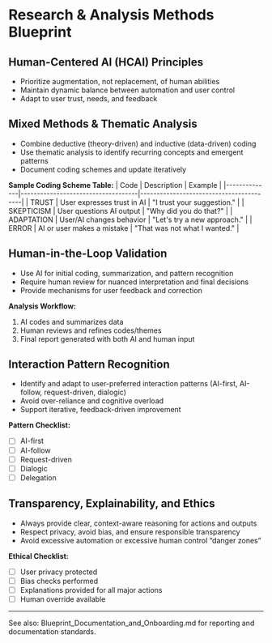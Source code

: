 # Research & Analysis Methods Blueprint

## Human-Centered AI (HCAI) Principles

- Prioritize augmentation, not replacement, of human abilities
- Maintain dynamic balance between automation and user control
- Adapt to user trust, needs, and feedback

## Mixed Methods & Thematic Analysis

- Combine deductive (theory-driven) and inductive (data-driven) coding
- Use thematic analysis to identify recurring concepts and emergent patterns
- Document coding schemes and update iteratively

**Sample Coding Scheme Table:**
| Code         | Description                        | Example                                 |
|--------------|------------------------------------|-----------------------------------------|
| TRUST        | User expresses trust in AI         | "I trust your suggestion."              |
| SKEPTICISM   | User questions AI output           | "Why did you do that?"                  |
| ADAPTATION   | User/AI changes behavior           | "Let's try a new approach."             |
| ERROR        | AI or user makes a mistake         | "That was not what I wanted."           |

## Human-in-the-Loop Validation

- Use AI for initial coding, summarization, and pattern recognition
- Require human review for nuanced interpretation and final decisions
- Provide mechanisms for user feedback and correction

**Analysis Workflow:**
1. AI codes and summarizes data
2. Human reviews and refines codes/themes
3. Final report generated with both AI and human input

## Interaction Pattern Recognition

- Identify and adapt to user-preferred interaction patterns (AI-first, AI-follow, request-driven, dialogic)
- Avoid over-reliance and cognitive overload
- Support iterative, feedback-driven improvement

**Pattern Checklist:**
- [ ] AI-first
- [ ] AI-follow
- [ ] Request-driven
- [ ] Dialogic
- [ ] Delegation

## Transparency, Explainability, and Ethics

- Always provide clear, context-aware reasoning for actions and outputs
- Respect privacy, avoid bias, and ensure responsible transparency
- Avoid excessive automation or excessive human control “danger zones”

**Ethical Checklist:**
- [ ] User privacy protected
- [ ] Bias checks performed
- [ ] Explanations provided for all major actions
- [ ] Human override available

---

See also: Blueprint_Documentation_and_Onboarding.md for reporting and documentation standards.

